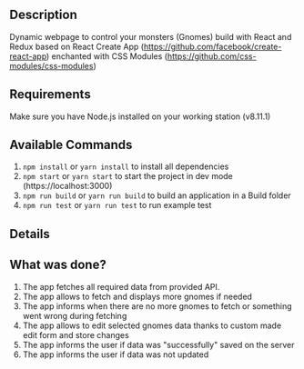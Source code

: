 ## Description

Dynamic webpage to control your monsters (Gnomes) build with React and Redux
based on React Create App (https://github.com/facebook/create-react-app) enchanted with CSS Modules
(https://github.com/css-modules/css-modules)

## Requirements

Make sure you have Node.js installed on your working station (v8.11.1)

## Available Commands

1. `npm install` or `yarn install` to install all dependencies
2. `npm start` or `yarn start`  to start the project in dev mode (https://localhost:3000)
3. `npm run build` or `yarn run build` to build an application in a Build folder
3. `npm run test` or `yarn run test` to run example test

## Details

## What was done?
1. The app fetches all required data from provided API.
2. The app allows to fetch and displays more gnomes if needed
3. The app informs when there are no more gnomes to fetch or something went wrong during fetching
4. The app allows to edit selected gnomes data thanks to custom made edit form and store changes
5. The app informs the user if data was "successfully" saved on the server
6. The app informs the user if data was not updated
